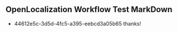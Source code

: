 ## OpenLocalization Workflow Test MarkDown
* 44612e5c-3d5d-4fc5-a395-eebcd3a05b65 thanks!

<!--HONumber=Aug16_HO1-->


